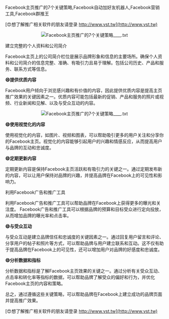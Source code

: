 Facebook主页推广的7个关键策略,Facebook自动加好友机器人,Facebook营销工具,Facebook群推王

[😍想了解推广相关软件的朋友请登录 http://www.vst.tw](http://www.vst.tw)

 <center><img src="https://vst.tw/MP4/tuiguang/png/6.png" alt="Facebook主页推广的7个关键策略____.txt"></center>

建立完整的个人资料和公司简介

Facebook主页上的公司简介栏位是展示品牌形象和信息的主要场所。确保个人资料和公司简介的信息完整、准确、有吸引力且易于理解。包括公司历史、产品和服务、联系方式等信息。

**😄提供优质内容**

Facebook用户倾向于浏览感兴趣和有价值的内容，因此提供优质内容是提高主页推广效果的关键因素之一。优质内容可能包括最新的促销、产品和服务的照片或视频、行业新闻和见解、以及与受众互动的内容。

 <center><img src="https://vst.tw/MP4/tuiguang/png/0.png" alt="Facebook主页推广的7个关键策略____.txt"></center>

**😄使用视觉化的内容**

使用视觉化的内容，如图片、视频和图表，可以帮助吸引更多的用户关注和分享你的Facebook主页。视觉化的内容能够引起用户的兴趣和情感反应，从而提高用户与品牌的互动和忠诚度。

**😄定期更新内容**

定期更新内容是保持Facebook主页活跃和有吸引力的关键之一。通过定期发布新的内容，可以让用户保持对品牌的兴趣，并提高品牌在Facebook上的可见性和影响力。

利用Facebook广告和推广工具

利用Facebook广告和推广工具可以帮助品牌在Facebook上获得更多的曝光和关注度。 Facebook广告和推广工具可以根据品牌的预算和目标受众进行定向投放，从而增加品牌的曝光率和点击率。

**😄与受众互动**

与受众互动是建立品牌信任和忠诚度的关键因素之一。通过回复用户留言和评论、分享用户的帖子和照片等方式，可以帮助品牌与用户建立联系和互动。这不仅有助于提高品牌在Facebook上的可见性，还可以增加用户对品牌的好感度和忠诚度。

**😄分析数据和指标**

分析数据和指标是了解Facebook主页效果的关键之一。通过分析有关受众互动、点击率和转化率等指标的数据，可以帮助品牌了解受众的偏好和行为，并优化Facebook主页的内容和策略。

总之，通过遵循这些关键策略，可以帮助品牌在Facebook上建立成功的品牌页面并提高推广效果。

[😍想了解推广相关软件的朋友请登录 http://www.vst.tw](http://www.vst.tw)




